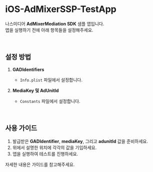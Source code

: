 # iOS-AdMixerSSP-TestApp
나스미디어 **AdMixerMediation SDK** 샘플 앱입니다.  
앱을 실행하기 전에 아래 항목들을 설정해주세요.

<br>

## 설정 방법

1. **GADIdentifiers**  
   - `Info.plist` 파일에서 설정합니다.

2. **MediaKey 및 AdUnitId**  
   - `Constants` 파일에서 설정합니다.

<br>

## 사용 가이드

1. 발급받은 **GADIdentifier**, **mediaKey**, 그리고 **adunitId** 값을 준비하세요.  
2. 위에서 설명한 위치에 각각의 값을 기입하세요.  
3. 앱을 실행하여 테스트를 진행하세요.

자세한 내용은 가이드를 참고해주세요.

